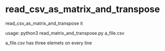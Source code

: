 # read_csv_as_matrix_and_transpose
read_csv_as_matrix_and_transpose it

usage: python3 read_matrix_and_transpose.py a_file.csv

a_file.csv has three elemets on every line
